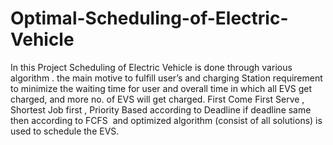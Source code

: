 # Optimal-Scheduling-of-Electric-Vehicle
In this Project Scheduling of Electric Vehicle is done through various algorithm . the main motive to fulfill user’s and charging Station requirement to minimize the waiting time for user and overall time in which all EVS get charged, and more no. of EVS will get charged. First Come First Serve , Shortest Job first , Priority Based according to Deadline if deadline same then according to FCFS  and optimized algorithm (consist of all solutions) is used to schedule the EVS.
